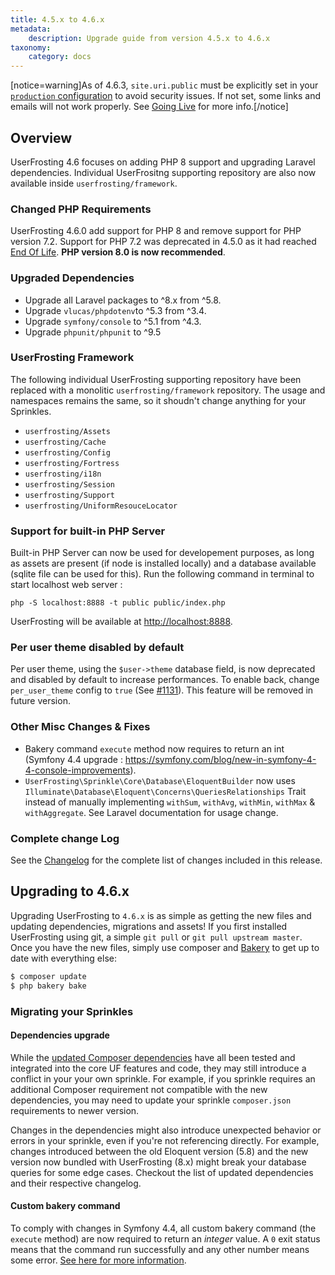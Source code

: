 ```yaml
---
title: 4.5.x to 4.6.x
metadata:
    description: Upgrade guide from version 4.5.x to 4.6.x
taxonomy:
    category: docs
---
```


[notice=warning]As of 4.6.3, `site.uri.public` must be explicitly set in your [`production` configuration](https://github.com/userfrosting/UserFrosting/blob/15d713a1fa2e9a67000b2a9a9413473f5c51da4d/app/sprinkles/core/config/production.php#L56) to avoid security issues. If not set, some links and emails will not work properly. See [Going Live](/going-live/vps-production-environment/application-setup#set-the-base-url) for more info.[/notice]

## Overview

UserFrosting 4.6 focuses on adding PHP 8 support and upgrading Laravel dependencies. Individual UserFrositng supporting repository are also now available inside `userfrosting/framework`.

### Changed PHP Requirements
UserFrosting 4.6.0 add support for PHP 8 and remove support for PHP version 7.2. Support for PHP 7.2 was deprecated in 4.5.0 as it had reached [End Of Life](http://php.net/supported-versions.php). **PHP version 8.0 is now recommended**.

### Upgraded Dependencies
 - Upgrade all Laravel packages to ^8.x from ^5.8.
 - Upgrade `vlucas/phpdotenv`to ^5.3 from ^3.4.
 - Upgrade `symfony/console` to ^5.1 from ^4.3.
 - Upgrade `phpunit/phpunit` to ^9.5

### UserFrosting Framework
The following individual UserFrosting supporting repository have been replaced with a monolitic `userfrosting/framework` repository. The usage and namespaces remains the same, so it shoudn't change anything for your Sprinkles. 
 - `userfrosting/Assets`
 - `userfrosting/Cache`
 - `userfrosting/Config`
 - `userfrosting/Fortress`
 - `userfrosting/i18n`
 - `userfrosting/Session`
 - `userfrosting/Support`
 - `userfrosting/UniformResouceLocator`

### Support for built-in PHP Server
Built-in PHP Server can now be used for developement purposes, as long as assets are present (if node is installed locally) and a database available (sqlite file can be used for this). Run the following command in terminal to start localhost web server :

```
php -S localhost:8888 -t public public/index.php
```

UserFrosting will be available at <http://localhost:8888>.

### Per user theme disabled by default
Per user theme, using the `$user->theme` database field, is now deprecated and disabled by default to increase performances. To enable back, change `per_user_theme` config to `true` (See [#1131](https://github.com/userfrosting/UserFrosting/issues/1131)). This feature will be removed in future version.

### Other Misc Changes & Fixes
- Bakery command `execute` method now requires to return an int (Symfony 4.4 upgrade : https://symfony.com/blog/new-in-symfony-4-4-console-improvements).
- `UserFrosting\Sprinkle\Core\Database\EloquentBuilder` now uses `Illuminate\Database\Eloquent\Concerns\QueriesRelationships` Trait instead of manually implementing `withSum`, `withAvg`, `withMin`, `withMax` & `withAggregate`. See Laravel documentation for usage change.

### Complete change Log

See the [Changelog](https://github.com/userfrosting/UserFrosting/blob/master/CHANGELOG.md#v460) for the complete list of changes included in this release.

## Upgrading to 4.6.x

Upgrading UserFrosting to `4.6.x` is as simple as getting the new files and updating dependencies, migrations and assets! If you first installed UserFrosting using git, a simple `git pull` or `git pull upstream master`. Once you have the new files, simply use composer and [Bakery](/cli) to get up to date with everything else:

```bash
$ composer update
$ php bakery bake
```

### Migrating your Sprinkles

#### Dependencies upgrade
While the [updated Composer dependencies](#upgraded-dependencies) have all been tested and integrated into the core UF features and code, they may still introduce a conflict in your your own sprinkle. For example, if you sprinkle requires an additional Composer requirement not compatible with the new dependencies, you may need to update your sprinkle `composer.json` requirements to newer version.

Changes in the dependencies might also introduce unexpected behavior or errors in your sprinkle, even if you're not referencing directly. For example, changes introduced between the old Eloquent version (5.8) and the new version now bundled with UserFrosting (8.x) might break your database queries for some edge cases. Checkout the list of updated dependencies and their respective changelog.

#### Custom bakery command
To comply with changes in Symfony 4.4, all custom bakery command (the `execute` method) are now required to return an *integer* value. A `0` exit status means that the command run successfully and any other number means some error. [See here for more information](https://symfony.com/blog/new-in-symfony-4-4-console-improvements).
